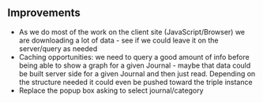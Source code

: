 ## Improvements

- As we do most of the work on the client site (JavaScript/Browser) we are downloading a lot of data - see if we could leave it on the server/query as needed
- Caching opportunities: we need to query a good amount of info before being able to show a graph for a given Journal - maybe that data could be built server side for a given Journal and then just read. Depending on the structure needed it could even be pushed toward the triple instance
- Replace the popup box asking to select journal/category

